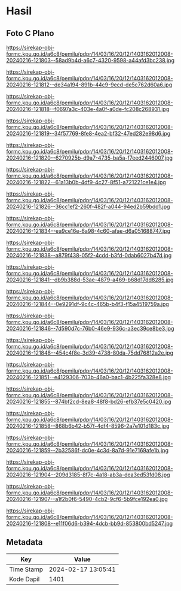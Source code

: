# Hasil

## Foto C Plano

https://sirekap-obj-formc.kpu.go.id/a6c8/pemilu/pdpr/14/03/16/20/12/1403162012008-20240216-121803--58ad9b4d-a6c7-4320-9598-a44afd3bc238.jpg

https://sirekap-obj-formc.kpu.go.id/a6c8/pemilu/pdpr/14/03/16/20/12/1403162012008-20240216-121812--de34a194-891b-44c9-9ecd-de5c762d60a6.jpg

https://sirekap-obj-formc.kpu.go.id/a6c8/pemilu/pdpr/14/03/16/20/12/1403162012008-20240216-121818--f0697a3c-403e-4a0f-a0de-fc208c268931.jpg

https://sirekap-obj-formc.kpu.go.id/a6c8/pemilu/pdpr/14/03/16/20/12/1403162012008-20240216-121819--34f57769-8fe8-4ea2-bf32-47ed282e98d6.jpg

https://sirekap-obj-formc.kpu.go.id/a6c8/pemilu/pdpr/14/03/16/20/12/1403162012008-20240216-121820--6270925b-d9a7-4735-ba5a-f7eed2446007.jpg

https://sirekap-obj-formc.kpu.go.id/a6c8/pemilu/pdpr/14/03/16/20/12/1403162012008-20240216-121822--61a13b0b-4df9-4c27-8f51-a721221ce1e4.jpg

https://sirekap-obj-formc.kpu.go.id/a6c8/pemilu/pdpr/14/03/16/20/12/1403162012008-20240216-121826--36cc1ef2-260f-482f-a044-94ed2b59bdd1.jpg

https://sirekap-obj-formc.kpu.go.id/a6c8/pemilu/pdpr/14/03/16/20/12/1403162012008-20240216-121834--ea9ce16e-6a98-4c60-afae-d6a051688747.jpg

https://sirekap-obj-formc.kpu.go.id/a6c8/pemilu/pdpr/14/03/16/20/12/1403162012008-20240216-121838--a879f438-05f2-4cdd-b3fd-0dab6027b47d.jpg

https://sirekap-obj-formc.kpu.go.id/a6c8/pemilu/pdpr/14/03/16/20/12/1403162012008-20240216-121841--db9b388d-53ae-4879-a469-b68d17dd8285.jpg

https://sirekap-obj-formc.kpu.go.id/a6c8/pemilu/pdpr/14/03/16/20/12/1403162012008-20240216-121844--0e9291df-9c4c-465b-b4f3-f15a4519759a.jpg

https://sirekap-obj-formc.kpu.go.id/a6c8/pemilu/pdpr/14/03/16/20/12/1403162012008-20240216-121846--7d590d7c-76b0-46e9-936c-a3ec39ce8be3.jpg

https://sirekap-obj-formc.kpu.go.id/a6c8/pemilu/pdpr/14/03/16/20/12/1403162012008-20240216-121848--454c4f8e-3d39-4738-80da-75dd76812a2e.jpg

https://sirekap-obj-formc.kpu.go.id/a6c8/pemilu/pdpr/14/03/16/20/12/1403162012008-20240216-121851--e4129306-703b-46a0-bac1-4b225fa328e8.jpg

https://sirekap-obj-formc.kpu.go.id/a6c8/pemilu/pdpr/14/03/16/20/12/1403162012008-20240216-121855--874bf2cd-8ea8-48f8-bd26-efb37e5c0420.jpg

https://sirekap-obj-formc.kpu.go.id/a6c8/pemilu/pdpr/14/03/16/20/12/1403162012008-20240216-121858--868b6b42-b57f-4df4-8596-2a7e101d183c.jpg

https://sirekap-obj-formc.kpu.go.id/a6c8/pemilu/pdpr/14/03/16/20/12/1403162012008-20240216-121859--2b32586f-dc0e-4c3d-8a7d-91e7169afe1b.jpg

https://sirekap-obj-formc.kpu.go.id/a6c8/pemilu/pdpr/14/03/16/20/12/1403162012008-20240216-121904--209d3185-8f7c-4a18-ab3a-dea3ed53fd08.jpg

https://sirekap-obj-formc.kpu.go.id/a6c8/pemilu/pdpr/14/03/16/20/12/1403162012008-20240216-121907--a1f2b0f6-5490-4cb2-9cf6-5b9fce192ea0.jpg

https://sirekap-obj-formc.kpu.go.id/a6c8/pemilu/pdpr/14/03/16/20/12/1403162012008-20240216-121808--e11f06d6-b394-4dcb-bb9d-853800bd5247.jpg


## Metadata

| Key        | Value               |
| ---------- | ------------------- |
| Time Stamp | 2024-02-17 13:05:41 |
| Kode Dapil | 1401                |




